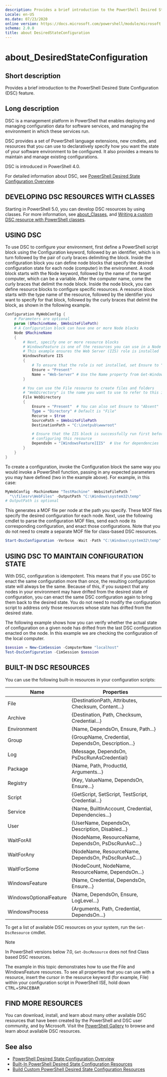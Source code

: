 ```yaml
---
description: Provides a brief introduction to the PowerShell Desired State Configuration (DSC) feature.
Locale: en-US
ms.date: 07/23/2020
online version: https://docs.microsoft.com/powershell/module/microsoft.powershell.core/about/about_desiredstateconfiguration?view=powershell-5.1&WT.mc_id=ps-gethelp
schema: 2.0.0
title: about DesiredStateConfiguration
---
```


# about_DesiredStateConfiguration

## Short description

Provides a brief introduction to the PowerShell Desired State
Configuration (DSC) feature.

## Long description

DSC is a management platform in PowerShell that enables deploying and managing
configuration data for software services, and managing the environment in
which these services run.

DSC provides a set of PowerShell language extensions, new cmdlets, and
resources that you can use to declaratively specify how you want the state of
your software environment to be configured. It also provides a means to
maintain and manage existing configurations.

DSC is introduced in PowerShell 4.0.

For detailed information about DSC, see
[PowerShell Desired State Configuration Overview](/powershell/scripting/dsc/overview).

## DEVELOPING DSC RESOURCES WITH CLASSES

Starting in PowerShell 5.0, you can develop DSC resources by using classes.
For more information, see [about_Classes](about_Classes.md), and
[Writing a custom DSC resource with PowerShell classes](/powershell/scripting/dsc/resources/authoringresourceclass).

## USING DSC

To use DSC to configure your environment, first define a PowerShell
script block using the Configuration keyword, followed by an identifier, which
is in turn followed by the pair of curly braces delimiting the block. Inside
the configuration block you can define node blocks that specify the desired
configuration state for each node (computer) in the environment. A node block
starts with the Node keyword, followed by the name of the target computer,
which can be a variable. After the computer name, come the curly braces that
delimit the node block. Inside the node block, you can define resource blocks
to configure specific resources. A resource block starts with the type name of
the resource, followed by the identifier you want to specify for that block,
followed by the curly braces that delimit the block, as shown in the following
example.

```powershell
Configuration MyWebConfig {
    # Parameters are optional
    param ($MachineName, $WebsiteFilePath)
    # A Configuration block can have one or more Node blocks
    Node $MachineName
    {
        # Next, specify one or more resource blocks
        # WindowsFeature is one of the resources you can use in a Node block
        # This example ensures the Web Server (IIS) role is installed
        WindowsFeature IIS
        {
            # To ensure that the role is not installed, set Ensure to "Absent"
            Ensure = "Present"
            Name = "Web-Server" # Use the Name property from Get-WindowsFeature
        }

        # You can use the File resource to create files and folders
        # "WebDirectory" is the name you want to use to refer to this instance
        File WebDirectory
        {
            Ensure = "Present"  # You can also set Ensure to "Absent"
            Type = "Directory" # Default is "File"
            Recurse = $true
            SourcePath = $WebsiteFilePath
            DestinationPath = "C:\inetpub\wwwroot"

            # Ensure that the IIS block is successfully run first before
            # configuring this resource
            DependsOn = "[WindowsFeature]IIS"  # Use for dependencies
        }
    }
}
```

To create a configuration, invoke the Configuration block the same way you
would invoke a PowerShell function, passing in any expected parameters you may
have defined (two in the example above). For example, in this case:

```powershell
MyWebConfig -MachineName "TestMachine" -WebsiteFilePath `
  "\\filesrv\WebFiles" -OutputPath "C:\Windows\system32\temp"
# OutputPath is optional
```

This generates a MOF file per node at the path you specify. These MOF files
specify the desired configuration for each node. Next, use the following
cmdlet to parse the configuration MOF files, send each node its corresponding
configuration, and enact those configurations. Note that you do not need to
create a separate MOF file for class-based DSC resources.

```powershell
Start-DscConfiguration -Verbose -Wait -Path "C:\Windows\system32\temp"
```

## USING DSC TO MAINTAIN CONFIGURATION STATE

With DSC, configuration is idempotent. This means that if you use DSC to enact
the same configuration more than once, the resulting configuration state will
always be the same. Because of this, if you suspect that any nodes in your
environment may have drifted from the desired state of configuration, you can
enact the same DSC configuration again to bring them back to the desired
state. You do not need to modify the configuration script to address only
those resources whose state has drifted from the desired state.

The following example shows how you can verify whether the actual state of
configuration on a given node has drifted from the last DSC configuration
enacted on the node. In this example we are checking the configuration of the
local computer.

```powershell
$session = New-CimSession -ComputerName "localhost"
Test-DscConfiguration -CimSession $session
```

## BUILT-IN DSC RESOURCES

You can use the following built-in resources in your configuration scripts:

|Name                  |Properties                                         |
|----------------------|---------------------------------------------------|
|File                  |{DestinationPath, Attributes, Checksum, Content...}|
|Archive               |{Destination, Path, Checksum, Credential...}       |
|Environment           |{Name, DependsOn, Ensure, Path...}                 |
|Group                 |{GroupName, Credential, DependsOn, Description...} |
|Log                   |{Message, DependsOn, PsDscRunAsCredential}         |
|Package               |{Name, Path, ProductId, Arguments...}              |
|Registry              |{Key, ValueName, DependsOn, Ensure...}             |
|Script                |{GetScript, SetScript, TestScript, Credential...}  |
|Service               |{Name, BuiltInAccount, Credential, Dependencies...}|
|User                  |{UserName, DependsOn, Description, Disabled...}    |
|WaitForAll            |{NodeName, ResourceName, DependsOn, PsDscRunAsC...}|
|WaitForAny            |{NodeName, ResourceName, DependsOn, PsDscRunAsC...}|
|WaitForSome           |{NodeCount, NodeName, ResourceName, DependsOn...}  |
|WindowsFeature        |{Name, Credential, DependsOn, Ensure...}           |
|WindowsOptionalFeature|{Name, DependsOn, Ensure, LogLevel...}             |
|WindowsProcess        |{Arguments, Path, Credential, DependsOn...}        |

To get a list of available DSC resources on your system, run the
`Get-DscResource` cmdlet.

> [!NOTE]
> In PowerShell versions below 7.0, `Get-DscResource` does not find Class based
> DSC resources.

The example in this topic demonstrates how to use the File and WindowsFeature
resources. To see all properties that you can use with a resource, insert the
cursor in the resource keyword (for example, File) within your configuration
script in PowerShell ISE, hold down <kbd>CTRL</kbd>+<kbd>SPACEBAR</kbd>

## FIND MORE RESOURCES

You can download, install, and learn about many other available DSC resources
that have been created by the PowerShell and DSC user community, and by
Microsoft. Visit the [PowerShell Gallery](https://www.powershellgallery.com/)
to browse and learn about available DSC resources.

## See also

- [PowerShell Desired State Configuration Overview](/powershell/scripting/dsc/overview/)
- [Built-In PowerShell Desired State Configuration Resources](/powershell/scripting/dsc/resources/resources)
- [Build Custom PowerShell Desired State Configuration Resources](/powershell/scripting/dsc/resources/authoringResource)
